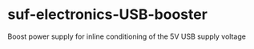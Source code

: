 # suf-electronics-USB-booster
Boost power supply for inline conditioning of the 5V USB supply voltage
